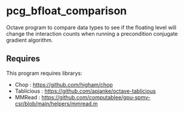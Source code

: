 # pcg_bfloat_comparison

Octave program to compare data types to see if the floating level will change the interaction counts when running a precondition conjugate gradient algorithm. 

## Requires
This program requires librarys:
* Chop : https://github.com/higham/chop
* Tablicious : https://github.com/apjanke/octave-tablicious
* MMRead : https://github.com/computablee/gpu-spmv-csr/blob/main/helpers/mmread.m
